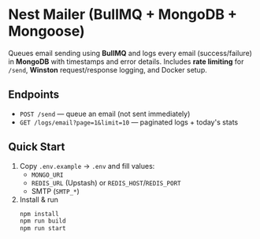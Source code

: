 # Nest Mailer (BullMQ + MongoDB + Mongoose)

Queues email sending using **BullMQ** and logs every email (success/failure) in **MongoDB** with timestamps and error details. Includes **rate limiting** for `/send`, **Winston** request/response logging, and Docker setup.

## Endpoints
- `POST /send` — queue an email (not sent immediately)
- `GET /logs/email?page=1&limit=10` — paginated logs + today's stats

## Quick Start
1. Copy `.env.example` → `.env` and fill values:
   - `MONGO_URI`
   - `REDIS_URL` (Upstash) or `REDIS_HOST`/`REDIS_PORT`
   - SMTP (`SMTP_*`)
2. Install & run
   ```bash
   npm install
   npm run build
   npm run start
